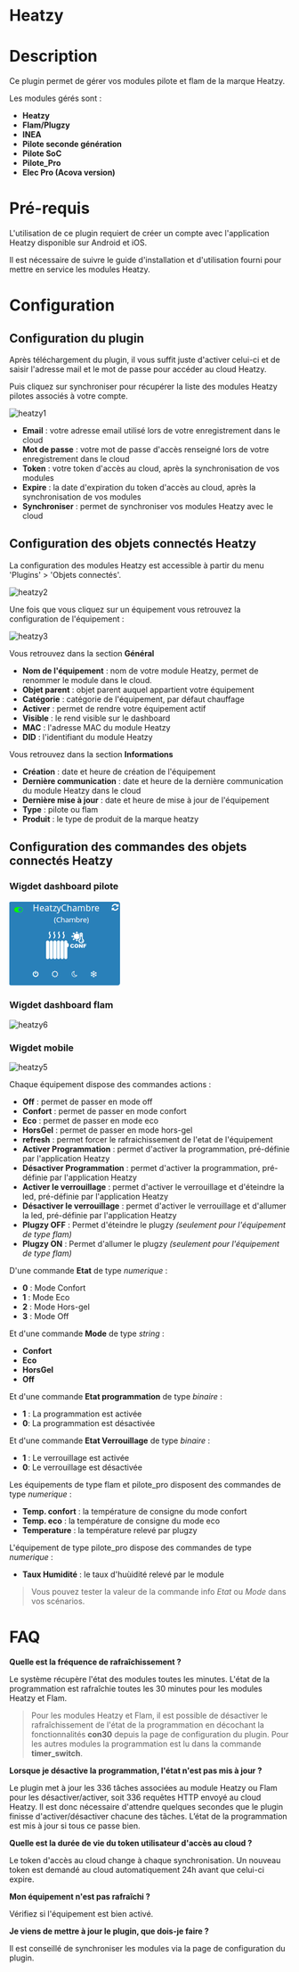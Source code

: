 Heatzy
====

Description
=== 
Ce plugin permet de gérer vos modules pilote et flam de la marque Heatzy.

Les modules gérés sont :

* **Heatzy**
* **Flam/Plugzy**
* **INEA**
* **Pilote seconde génération**
* **Pilote SoC**
* **Pilote_Pro**
* **Elec Pro (Acova version)**

Pré-requis
=== 
L'utilisation de ce plugin requiert de créer un compte avec l'application Heatzy disponible sur Android et iOS.

Il est nécessaire de suivre le guide d'installation et d'utilisation fourni pour mettre en service les modules Heatzy.

Configuration
==

Configuration du plugin
-------------
Après téléchargement du plugin, il vous suffit juste d'activer celui-ci et de saisir l'adresse mail et le mot de passe pour accéder au cloud Heatzy.

Puis cliquez sur synchroniser pour récupérer la liste des modules Heatzy pilotes associés à votre compte.

![heatzy1](../images/configuration.png)

* **Email** : votre adresse email utilisé lors de votre enregistrement dans le cloud
* **Mot de passe** : votre mot de passe d'accès renseigné lors de votre enregistrement dans le cloud
* **Token** : votre token d'accès au cloud, après la synchronisation de vos modules
* **Expire** : la date d'expiration du token d'accès au cloud, après la synchronisation de vos modules
* **Synchroniser** : permet de synchroniser vos modules Heatzy avec le cloud


Configuration des objets connectés Heatzy
-------------
La configuration des modules Heatzy est accessible à partir du menu 'Plugins' > 'Objets connectés'.

![heatzy2](../images/configuration_equipement.png)

Une fois que vous cliquez sur un équipement vous retrouvez la configuration de l'équipement :

![heatzy3](../images/detail_equipement.png)

Vous retrouvez dans la section **Général**

* **Nom de l'équipement** : nom de votre module Heatzy, permet de renommer le module dans le cloud.
* **Objet parent** : objet parent auquel appartient votre équipement
* **Catégorie** : catégorie de l'équipement, par défaut chauffage
* **Activer** : permet de rendre votre équipement actif
* **Visible** : le rend visible sur le dashboard
* **MAC** : l'adresse MAC du module Heatzy
* **DID** : l'identifiant du module Heatzy

Vous retrouvez dans la section **Informations**

* **Création** : date et heure de création de l'équipement
* **Dernière communication** : date et heure de la dernière communication du module Heatzy dans le cloud
* **Dernière mise à jour** : date et heure de mise à jour de l'équipement
* **Type** : pilote ou flam
* **Produit** : le type de produit de la marque heatzy

Configuration des commandes des objets connectés Heatzy
-------------

### Wigdet dashboard pilote

![heatzy4](../images/widget_dashbaord.png)

### Wigdet dashboard flam

![heatzy6](../images/widget_dashboard_flam.png)

### Wigdet mobile

![heatzy5](../images/widget_mobile.png)

Chaque équipement dispose des commandes actions :

* **Off** : permet de passer en mode off
* **Confort** : permet de passer en mode confort
* **Eco** : permet de passer en mode eco
* **HorsGel** : permet de passer en mode hors-gel
* **refresh** : permet forcer le rafraichissement de l'etat de l'équipement
* **Activer Programmation** : permet d'activer la programmation, pré-définie par l'application Heatzy
* **Désactiver Programmation** : permet d'activer la programmation, pré-définie par l'application Heatzy
* **Activer le verrouillage** : permet d'activer le verrouillage et d'éteindre la led, pré-définie par l'application Heatzy
* **Désactiver le verrouillage** : permet d'activer le verrouillage et d'allumer la led, pré-définie par l'application Heatzy
* **Plugzy OFF** : Permet d'éteindre le plugzy *(seulement pour l'équipement de type flam)*
* **Plugzy ON** : Permet d'allumer le plugzy *(seulement pour l'équipement de type flam)*

D'une commande **Etat** de type _numerique_ :

* **0** : Mode Confort
* **1** : Mode Eco
* **2** : Mode Hors-gel
* **3** : Mode Off

Et d'une commande **Mode** de type _string_ :

* **Confort**
* **Eco**
* **HorsGel**
* **Off**

Et d'une commande **Etat programmation** de type _binaire_ :

* **1** : La programmation est activée
* **0**: La programmation est désactivée

Et d'une commande **Etat Verrouillage** de type _binaire_ :

* **1** : Le verrouillage est activée
* **0**: Le verrouillage est désactivée
                                  
Les équipements de type flam et pilote_pro disposent des commandes de type _numerique_ :

* **Temp. confort** : la température de consigne du mode confort
* **Temp. eco**  : la température de consigne du mode eco
* **Temperature** : la température relevé par plugzy

L'équipement de type pilote_pro dispose des commandes de type _numerique_ :

* **Taux Humidité** : le taux d'huùidité relevé par le module

>Vous pouvez tester la valeur de la commande info *Etat* ou *Mode* dans vos scénarios.


FAQ
=== 

**Quelle est la fréquence de rafraîchissement ?**

Le système récupère l'état des modules toutes les minutes. L'état de la programmation est rafraîchie toutes les 30 minutes pour les modules Heatzy et Flam.

>Pour les modules Heatzy et Flam, il est possible de désactiver le rafraîchissement de l'état de la programmation en décochant la fonctionnalités **con30** depuis la page de configuration du plugin. Pour les autres modules la programmation est lu dans la commande **timer_switch**.

**Lorsque je désactive la programmation, l'état n'est pas mis à jour ?**

Le plugin met à jour les 336 tâches associées au module Heatzy ou Flam pour les désactiver/activer, soit 336 requêtes HTTP envoyé au cloud Heatzy. Il est donc nécessaire d'attendre quelques secondes que le plugin finisse d'activer/désactiver chacune des tâches. L’état de la programmation est mis à jour si tous ce passe bien.

**Quelle est la durée de vie du token utilisateur d'accès au cloud ?**

Le token d'accès au cloud change à chaque synchronisation. Un nouveau token est demandé au cloud automatiquement 24h avant que celui-ci expire.

**Mon équipement n'est pas rafraîchi ?**

Vérifiez si l'équipement est bien activé.
                                               
**Je viens de mettre à jour le plugin, que dois-je faire ?**

Il est conseillé de synchroniser les modules via la page de configuration du plugin.                            

